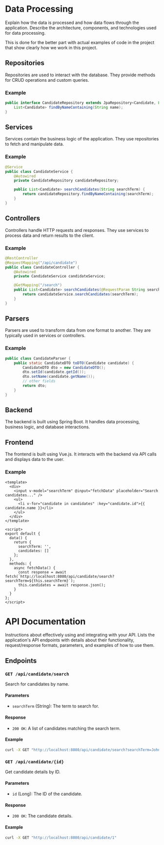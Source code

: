 # Data Processing
Explain how the data is processed and how data flows through the application. Describe the architecture, components, and technologies used for data processing.

This is done for the better part with actual  examples of code in the project that show clearly how we work in this project.
## Repositories
Repositories are used to interact with the database. They provide methods for CRUD operations and custom queries.

### Example
```java
public interface CandidateRepository extends JpaRepository<Candidate, Long> {
    List<Candidate> findByNameContaining(String name);
}
```

## Services
Services contain the business logic of the application. They use repositories to fetch and manipulate data.

### Example
```java
@Service
public class CandidateService {
    @Autowired
    private CandidateRepository candidateRepository;

    public List<Candidate> searchCandidates(String searchTerm) {
        return candidateRepository.findByNameContaining(searchTerm);
    }
}
```

## Controllers
Controllers handle HTTP requests and responses. They use services to process data and return results to the client.

### Example
```java
@RestController
@RequestMapping("/api/candidate")
public class CandidateController {
    @Autowired
    private CandidateService candidateService;

    @GetMapping("/search")
    public List<Candidate> searchCandidates(@RequestParam String searchTerm) {
        return candidateService.searchCandidates(searchTerm);
    }
}
```

## Parsers
Parsers are used to transform data from one format to another. They are typically used in services or controllers.

### Example
```java
public class CandidateParser {
    public static CandidateDTO toDTO(Candidate candidate) {
        CandidateDTO dto = new CandidateDTO();
        dto.setId(candidate.getId());
        dto.setName(candidate.getName());
        // other fields
        return dto;
    }
}
```

## Backend
The backend is built using Spring Boot. It handles data processing, business logic, and database interactions.

## Frontend
The frontend is built using Vue.js. It interacts with the backend via API calls and displays data to the user.

### Example
```vue
<template>
  <div>
    <input v-model="searchTerm" @input="fetchData" placeholder="Search candidates..." />
    <ul>
      <li v-for="candidate in candidates" :key="candidate.id">{{ candidate.name }}</li>
    </ul>
  </div>
</template>

<script>
export default {
  data() {
    return {
      searchTerm: '',
      candidates: []
    };
  },
  methods: {
    async fetchData() {
      const response = await fetch(`http://localhost:8080/api/candidate/search?searchTerm=${this.searchTerm}`);
      this.candidates = await response.json();
    }
  }
};
</script>
```

# API Documentation
Instructions about effectively using and integrating with your API. Lists the application's API endpoints with details about their functionality, request/response formats, parameters, and examples of how to use them.

## Endpoints

### `GET /api/candidate/search`
Search for candidates by name.

#### Parameters
- `searchTerm` (String): The term to search for.

#### Response
- `200 OK`: A list of candidates matching the search term.

#### Example
```bash
curl -X GET "http://localhost:8080/api/candidate/search?searchTerm=John"
```

### `GET /api/candidate/{id}`
Get candidate details by ID.

#### Parameters
- `id` (Long): The ID of the candidate.

#### Response
- `200 OK`: The candidate details.

#### Example
```bash
curl -X GET "http://localhost:8080/api/candidate/1"
```